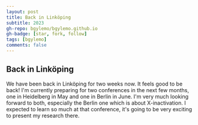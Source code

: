 ```yaml
---
layout: post
title: Back in Linköping
subtitle: 2023
gh-repo: bgylemo/bgylemo.github.io
gh-badge: [star, fork, follow]
tags: [bgylemo]
comments: false
---
```


## Back in Linköping
We have been back in Linköping for two weeks now. It feels good to be back! I'm currently preparing for two conferences in the next few months, one in Heidelberg in May and one in Berlin in June. I'm very much looking forward to both, especially the Berlin one which is about X-inactivation. I expected to learn so much at that conference, it's going to be very exciting to present my research there.
